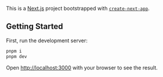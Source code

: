 This is a [Next.js](https://nextjs.org/) project bootstrapped with [`create-next-app`](https://github.com/vercel/next.js/tree/canary/packages/create-next-app).

## Getting Started

First, run the development server:

```bash
pnpm i 
pnpm dev
```

Open [http://localhost:3000](http://localhost:3000) with your browser to see the result.


